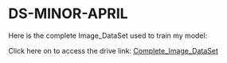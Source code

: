 # DS-MINOR-APRIL

Here is the complete Image_DataSet used to train my model:

Click here on to access the drive link: [Complete_Image_DataSet](https://drive.google.com/drive/folders/1CvR-3EDzgGZ1hLIE0eHnDCIG83gJKAWx?usp=sharing) 
